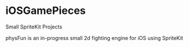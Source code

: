 # iOSGamePieces
Small SpriteKit Projects

physFun is an in-progress small 2d fighting engine for iOS using SpriteKit
